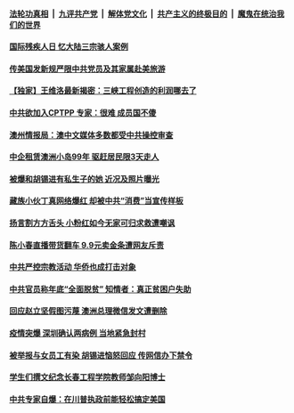 

####  [法轮功真相](../../../../basic/blob/master/README.md?t=12040601) &nbsp;|&nbsp; [九评共产党](../../../../9ping.md/blob/master/README.md?t=12040601) &nbsp;|&nbsp; [解体党文化](../../../../jtdwh.md/blob/master/README.md?t=12040601)  &nbsp;|&nbsp; [共产主义的终极目的](../../../../gczydzjmd.md/blob/master/README.md?t=12040601) &nbsp;|&nbsp; [魔鬼在统治我们的世界](../../../../mgztzwmdsj.md/blob/master/README.md?t=12040601) 

#### [国际残疾人日 忆大陆三宗骇人案例](../pages/soh5/449824.md?t=12040601) 
#### [传美国发新规严限中共党员及其家属赴美旅游](../pages/soh5/449749.md?t=12040601) 
#### [【独家】王维洛最新揭密：三峡工程创造的利润哪去了](../pages/soh5/449710.md?t=12040601) 
#### [中共欲加入CPTPP 专家：很难 成员国不傻](../pages/soh5/449695.md?t=12040601) 
#### [澳州情报局：澳中文媒体多数都受中共操控审查](../pages/soh5/449677.md?t=12040601) 
#### [中企租赁澳洲小岛99年 驱赶居民限3天走人](../pages/soh5/449680.md?t=12040601) 
#### [被爆和胡锡进有私生子的她 近况及照片曝光](../pages/soh5/449656.md?t=12040601) 
#### [藏族小伙丁真网络爆红 却被中共“消费”当宣传样板](../pages/soh5/449635.md?t=12040601) 
#### [扬言割方方舌头 小粉红如今无家可归求救遭嘲讽](../pages/soh5/449608.md?t=12040601) 
#### [陈小春直播带货翻车  9.9元卖金条遭网友斥责](../pages/soh5/449602.md?t=12040601) 
#### [中共严控宗教活动 华侨也成打击对象](../pages/soh5/449575.md?t=12040601) 
#### [中共官员称年底“全面脱贫” 知情者：真正贫困户失助](../pages/soh5/449569.md?t=12040601) 
#### [回应赵立坚假图污蔑 澳洲总理微信发文遭删除](../pages/soh5/449542.md?t=12040601) 
#### [疫情突爆 深圳确认两病例 当地紧急封村](../pages/soh5/449488.md?t=12040601) 
#### [被举报与女员工有染 胡锡进恼怒回应 传网信办下禁令](../pages/soh5/449458.md?t=12040601) 
#### [学生们撰文纪念长春工程学院教师邹向阳博士](../pages/soh5/449317.md?t=12040601) 
#### [中共专家自爆：在川普执政前能轻松搞定美国 ](../pages/soh5/449320.md?t=12040601) 
